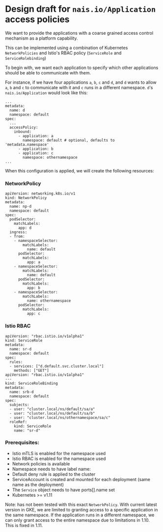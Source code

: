 # Design draft for `nais.io/Application` access policies

We want to provide the applications with a coarse grained access control mechanism as a platform capability.

This can be implemented using a combination of Kubernetes `NetworkPolicies` and Istio's RBAC policy (`ServiceRole` and `ServiceRolebinding`)

To begin with, we want each application to specify which other applications should be able to communicate with them. 

For instance, if we have four applications `a`, `b`, `c` and `d`, and `d` wants to allow `a`, `b` and `c` to communicate with it and `c` runs in a different namespace.
`d`'s `nais.io/Application` would look like this: 

```
...
metadata:
  name: d
  namespace: default
spec: 
  ...
  accessPolicy:
    inbound:
      - application: a
        namespace: default # optional, defaults to 'metadata.namespace'
      - application: b
      - application: c
        namespace: othernamespace 
...
```


When this configuration is applied, we will create the following resources:

### NetworkPolicy

```
apiVersion: networking.k8s.io/v1
kind: NetworkPolicy
metadata:
  name: np-d
  namespace: default
spec:
  podSelector:
    matchLabels:
      app: d
  ingress:
  - from:
    - namespaceSelector:
        matchLabels:
          name: default
      podSelector:
        matchLabels:
          app: a
    - namespaceSelector:
        matchLabels:
          name: default
      podSelector:
        matchLabels:
          app: b
    - namespaceSelector:
        matchLabels:
          name: othernamespace
      podSelector:
        matchLabels:
          app: c
```

### Istio RBAC

```
apiVersion: "rbac.istio.io/v1alpha1"
kind: ServiceRole
metadata:
  name: sr-d
  namespace: default
spec:
  rules:
  - services: ["d.default.svc.cluster.local"]
    methods: ["GET"]
apiVersion: "rbac.istio.io/v1alpha1"
---
kind: ServiceRoleBinding
metadata:
  name: srb-d
  namespace: default
spec:
  subjects:
  - user: "cluster.local/ns/default/sa/a"
  - user: "cluster.local/ns/default/sa/b"
  - user: "cluster.local/ns/othernamespace/sa/c"
  roleRef:
    kind: ServiceRole
    name: "sr-d"
```

### Prerequisites:

- Istio mTLS is enabled for the namespace used
- Istio RBAC is enabled for the namespace used
- Network policies is available
- Namespace needs to have label name: <namespace-name>
- Default deny rule is applied to the cluster 
- ServiceAccount is created and mounted for each deployment (same name as the deployment)
- The `Service` object needs to have ports[].name set
- Kubernetes >= v1.11

Note: has not been tested with this exact `NetworkPolicy`. With current latest version in GKE, we are limited to granting access to a specific application in the same namespace. If the application runs in a different namespace, we can only grant access to the entire namespace due to limitations in 1.10. This is fixed in 1.11.
